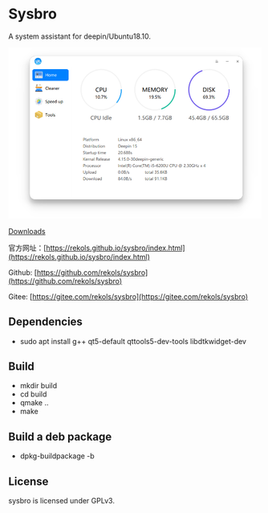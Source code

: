 # Sysbro

A system assistant for deepin/Ubuntu18.10.

![](screenshots/20191114185557.png)

[Downloads](https://github.com/rekols/sysbro/releases)

官方网址：[https://rekols.github.io/sysbro/index.html](https://rekols.github.io/sysbro/index.html)

Github: [https://github.com/rekols/sysbro](https://github.com/rekols/sysbro)

Gitee: [https://gitee.com/rekols/sysbro](https://gitee.com/rekols/sysbro)

## Dependencies

* sudo apt install g++ qt5-default qttools5-dev-tools libdtkwidget-dev

## Build

* mkdir build
* cd build
* qmake ..
* make

## Build a deb package

* dpkg-buildpackage -b

## License

sysbro is licensed under GPLv3.
